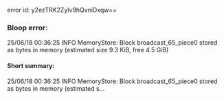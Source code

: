 error id: y2ezTRK2Zylv9hQvniDxqw==
### Bloop error:

25/06/18 00:36:25 INFO MemoryStore: Block broadcast_65_piece0 stored as bytes in memory (estimated size 9.3 KiB, free 4.5 GiB)
#### Short summary: 

25/06/18 00:36:25 INFO MemoryStore: Block broadcast_65_piece0 stored as bytes in memory (estimated s...